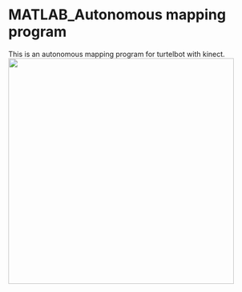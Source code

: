 # MATLAB_Autonomous mapping program
This is an autonomous mapping program for turtelbot with kinect.
<img src="https://github.com/bnurbekov/FrontierBasedExplorationAndNavigation/blob/master/Turtlebot.jpg" width="450">
